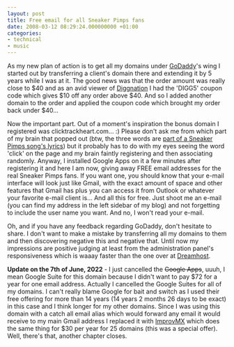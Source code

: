 ```yaml
---
layout: post
title: Free email for all Sneaker Pimps fans
date: 2008-03-12 08:29:24.000000000 +01:00
categories:
- technical
- music
---
```

As my new plan of action is to get all my domains under [GoDaddy](http://www.godaddy.com)'s wing I started out by transferring a client's domain there and extending it by 5 years while I was at it. The good news was that the order amount was really close to $40 and as an avid viewer of [Diggnation](http://diggnation.com) I had the 'DIGG5' coupon code which gives $10 off any order above $40. And so I added another domain to the order and applied the coupon code which brought my order back under $40...

Now the important part. Out of a moment's inspiration the bonus domain I registered was clicktrackheart.com... :) Please don't ask me from which part of my brain that popped out (btw, the three words are [part of a Sneaker Pimps song's lyrics](https://genius.com/Sneaker-pimps-loretta-young-silks-lyrics)) but it probably has to do with my eyes seeing the word 'click' on the page and my brain faintly registering and then associating randomly. Anyway, I installed Google Apps on it a few minutes after registering it and here I am now, giving away FREE email addresses for the real Sneaker Pimps fans. If you want one, you should know that your e-mail interface will look just like Gmail, with the exact amount of space and other features that Gmail has plus you can access it from Outlook or whatever your favorite e-mail client is... And all this for free. Just shoot me an e-mail (you can find my address in the left sidebar of my blog) and not forgetting to include the user name you want. And no, I won't read your e-mail.

Oh, and if you have any feedback regarding GoDaddy, don't hesitate to share. I don't want to make a mistake by transferring all my domains to them and then discovering negative this and negative that. Until now my impressions are positive judging at least from the administration panel's responsiveness which is waaay faster than the one over at [Dreamhost](http://www.dreamhost.com).

**Update on the 7th of June, 2022** - I just cancelled the ~~Google Apps~~, uuuh, I mean Google Suite for this domain because I didn't want to pay $72 for a year for one email address. Actually I cancelled the Google Suites for all of my domains. I can't really blame Google for bait and switch as I used their free offering for more than 14 years (14 years 2 months 26 days to be exact) in this case and I think longer for my other domains. Since I was using this domain with a catch all email alias which would forward any email it would receive to my main Gmail address I replaced it with [ImprovMX](https://improvmx.com) which does the same thing for $30 per year for 25 domains (this was a special offer). Well, there's that, another chapter closes.
